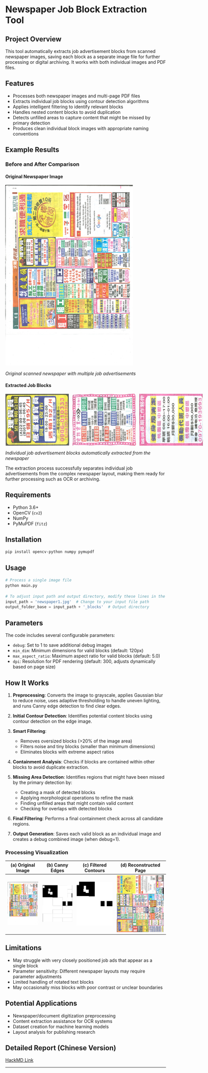 # Newspaper Job Block Extraction Tool

## Project Overview

This tool automatically extracts job advertisement blocks from scanned newspaper images, saving each block as a separate image file for further processing or digital archiving. It works with both individual images and PDF files.

## Features

- Processes both newspaper images and multi-page PDF files
- Extracts individual job blocks using contour detection algorithms
- Applies intelligent filtering to identify relevant blocks
- Handles nested content blocks to avoid duplication
- Detects unfilled areas to capture content that might be missed by primary detection
- Produces clean individual block images with appropriate naming conventions

## Example Results

### Before and After Comparison

#### Original Newspaper Image
<img src="newspaper1.jpg" alt="Original Newspaper" width="400" /><br>

*Original scanned newspaper with multiple job advertisements*

#### Extracted Job Blocks
<div style="display: flex; gap: 10px;">
  <img src="newspaper1.jpg_blocks/239_954_927_1513.jpg" alt="Extracted Block 1" width="200" />
  <img src="newspaper1.jpg_blocks/929_971_1615_1527.jpg" alt="Extracted Block 2" width="200" />
  <img src="newspaper1.jpg_blocks/1618_2084_2284_2360.jpg" alt="Extracted Block 3" width="200" />
</div>

*Individual job advertisement blocks automatically extracted from the newspaper*

The extraction process successfully separates individual job advertisements from the complex newspaper layout, making them ready for further processing such as OCR or archiving.

## Requirements

- Python 3.6+
- OpenCV (`cv2`)
- NumPy
- PyMuPDF (`fitz`)

## Installation

```bash
pip install opencv-python numpy pymupdf
```

## Usage

```python
# Process a single image file
python main.py

# To adjust input path and output directory, modify these lines in the script:
input_path = 'newspaper1.jpg'  # Change to your input file path
output_folder_base = input_path + '_blocks'  # Output directory
```

## Parameters

The code includes several configurable parameters:

- `debug`: Set to 1 to save additional debug images
- `min_dim`: Minimum dimensions for valid blocks (default: 120px)
- `max_aspect_ratio`: Maximum aspect ratio for valid blocks (default: 5.0)
- `dpi`: Resolution for PDF rendering (default: 300, adjusts dynamically based on page size)

## How It Works

1. **Preprocessing**: Converts the image to grayscale, applies Gaussian blur to reduce noise, uses adaptive thresholding to handle uneven lighting, and runs Canny edge detection to find clear edges.

2. **Initial Contour Detection**: Identifies potential content blocks using contour detection on the edge image.

3. **Smart Filtering**: 
   - Removes oversized blocks (>20% of the image area)
   - Filters noise and tiny blocks (smaller than minimum dimensions)
   - Eliminates blocks with extreme aspect ratios

4. **Containment Analysis**: Checks if blocks are contained within other blocks to avoid duplicate extraction.

5. **Missing Area Detection**: Identifies regions that might have been missed by the primary detection by:
   - Creating a mask of detected blocks
   - Applying morphological operations to refine the mask
   - Finding unfilled areas that might contain valid content
   - Checking for overlaps with detected blocks

6. **Final Filtering**: Performs a final containment check across all candidate regions.

7. **Output Generation**: Saves each valid block as an individual image and creates a debug combined image (when debug=1).

### Processing Visualization

| (a) Original Image | (b) Canny Edges | (c) Filtered Contours | (d) Reconstructed Page |
|---------------------|-----------------|-----------------------|-------------------------|
| ![Original](newspaper1.jpg_blocks/newspaper1_original.jpg) | ![Canny Edges](newspaper1.jpg_blocks/newspaper1_mask_unprocessed.jpg) | ![Filtered Contours](newspaper1.jpg_blocks/newspaper1_mask_processed.jpg) | ![Reconstructed Page](newspaper1.jpg_blocks/newspaper1_final_combined.jpg) |

## Limitations

- May struggle with very closely positioned job ads that appear as a single block
- Parameter sensitivity: Different newspaper layouts may require parameter adjustments
- Limited handling of rotated text blocks
- May occasionally miss blocks with poor contrast or unclear boundaries

## Potential Applications

- Newspaper/document digitization preprocessing
- Content extraction assistance for OCR systems
- Dataset creation for machine learning models
- Layout analysis for publishing research

## Detailed Report (Chinese Version)
[HackMD Link](https://hackmd.io/@OcvSVmsIRyeNNdWk7tMv2w/H1Zw-65Ckl)

---